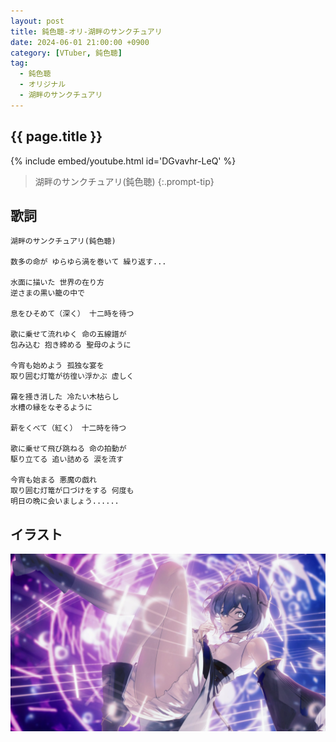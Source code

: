 ```yaml
---
layout: post
title: 鈍色聴-オリ-湖畔のサンクチュアリ
date: 2024-06-01 21:00:00 +0900
category: [VTuber, 鈍色聴]
tag: 
  - 鈍色聴
  - オリジナル
  - 湖畔のサンクチュアリ
---
```


## {{ page.title }}

{% include embed/youtube.html id='DGvavhr-LeQ' %}

> 湖畔のサンクチュアリ(鈍色聴)
{:.prompt-tip}

## 歌詞

```
湖畔のサンクチュアリ(鈍色聴)

数多の命が ゆらゆら渦を巻いて 繰り返す...

水面に描いた 世界の在り方
逆さまの黒い籠の中で

息をひそめて（深く） 十二時を待つ

歌に乗せて流れゆく 命の五線譜が
包み込む 抱き締める 聖母のように

今宵も始めよう 孤独な宴を
取り囲む灯篭が彷徨い浮かぶ 虚しく

霧を掻き消した 冷たい木枯らし
水槽の縁をなぞるように

薪をくべて（紅く） 十二時を待つ

歌に乗せて飛び跳ねる 命の拍動が
駆り立てる 追い詰める 涙を流す

今宵も始まる 悪魔の戯れ
取り囲む灯篭が口づけをする 何度も
明日の晩に会いましょう......
```

## イラスト

![湖畔のサンクチュアリ](/assets/img/vtuber/yurushi/湖畔のサンクチュアリ-鈍色聴.jpg)
